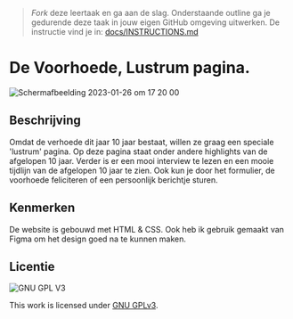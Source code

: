 > _Fork_ deze leertaak en ga aan de slag. Onderstaande outline ga je gedurende deze taak in jouw eigen GitHub omgeving uitwerken. De instructie vind je in: [docs/INSTRUCTIONS.md](docs/INSTRUCTIONS.md)

# De Voorhoede, Lustrum pagina.

![Schermafbeelding 2023-01-26 om 17 20 00](https://user-images.githubusercontent.com/112861488/214890332-0a94f40f-b6f2-4d49-aee1-acbdb0a85000.jpeg)


## Beschrijving

Omdat de verhoede dit jaar 10 jaar bestaat, willen ze graag een speciale 'lustrum' pagina. Op deze pagina staat onder andere highlights van de afgelopen 10 jaar. Verder is er een mooi interview te lezen en een mooie tijdlijn van de afgelopen 10 jaar te zien. Ook kun je door het formulier, de voorhoede feliciteren of een persoonlijk berichtje sturen.

## Kenmerken

De website is gebouwd met HTML & CSS. Ook heb ik gebruik gemaakt van Figma om het design goed na te kunnen maken. 


## Licentie

![GNU GPL V3](https://www.gnu.org/graphics/gplv3-127x51.png)

This work is licensed under [GNU GPLv3](./LICENSE).
